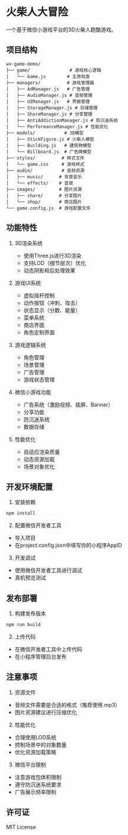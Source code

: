 # 火柴人大冒险

一个基于微信小游戏平台的3D火柴人跑酷游戏。

## 项目结构

```
wx-game-demo/
├── game/               # 游戏核心逻辑
│   └── Game.js        # 主游戏类
├── managers/          # 游戏管理器
│   ├── AdManager.js   # 广告管理
│   ├── AudioManager.js # 音频管理
│   ├── UIManager.js   # 界面管理
│   ├── StorageManager.js # 存储管理
│   ├── ShareManager.js # 分享管理
│   ├── AntiAddictionManager.js # 防沉迷系统
│   └── PerformanceManager.js # 性能优化
├── models/           # 3D模型
│   ├── StickFigure.js # 火柴人模型
│   ├── Building.js   # 建筑物模型
│   └── Billboard.js  # 广告牌模型
├── styles/          # 样式文件
│   └── game.css     # 游戏样式
├── audio/           # 音频资源
│   ├── music/      # 背景音乐
│   └── effects/    # 音效
├── images/         # 图片资源
│   ├── share/      # 分享图片
│   └── shop/       # 商店图片
└── game.config.js  # 游戏配置文件
```

## 功能特性

1. 3D渲染系统
   - 使用Three.js进行3D渲染
   - 支持LOD（细节层次）优化
   - 动态阴影和后处理效果

2. 游戏UI系统
   - 虚拟摇杆控制
   - 动作按钮（冲刺、攻击）
   - 状态显示（分数、能量）
   - 菜单系统
   - 商店界面
   - 角色定制界面

3. 游戏逻辑系统
   - 角色管理
   - 场景管理
   - 广告管理
   - 游戏状态管理

4. 微信小游戏功能
   - 广告系统（激励视频、插屏、Banner）
   - 分享功能
   - 防沉迷系统
   - 数据存储

5. 性能优化
   - 自适应渲染质量
   - 动态资源加载
   - 场景对象优化

## 开发环境配置

1. 安装依赖
```bash
npm install
```

2. 配置微信开发者工具
- 导入项目
- 在project.config.json中填写你的小程序AppID

3. 开发调试
- 使用微信开发者工具进行调试
- 真机预览测试

## 发布部署

1. 构建发布版本
```bash
npm run build
```

2. 上传代码
- 在微信开发者工具中上传代码
- 在小程序管理后台发布

## 注意事项

1. 资源文件
- 音频文件需要是合适的格式（推荐使用.mp3）
- 图片资源建议进行压缩优化

2. 性能优化
- 合理使用LOD系统
- 控制场景中的对象数量
- 优化资源加载策略

3. 微信平台限制
- 注意游戏包体积限制
- 遵守防沉迷系统要求
- 广告展示频率限制

## 许可证

MIT License 